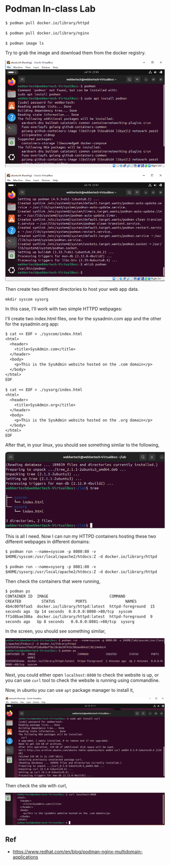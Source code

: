 # Podman In-class Lab

```commandline
$ podman pull docker.io/library/httpd

$ podman pull docker.io/library/nginx

$ podman image ls
```

Try to grab the image and download them from the docker registry.

![podman_installation1.png](../../../../images/dev_ops/podman/podman_installation1.png)

![podman_installation2.png](../../../../images/dev_ops/podman/podman_installation2.png)

Then create two different directories to host your web app data. 

`mkdir syscom sysorg`

In this case, I'll work with two simple HTTPD webpages:

I'll create two index.html files, one for the sysadmin.com app and the other for the sysadmin.org app:

```shell
$ cat << EOF > ./syscom/index.html
<html>
  <header>
    <title>SysAdmin.com</title>
  </header>
  <body>
    <p>This is the SysAdmin website hosted on the .com domain</p>
  </body>
</html>
EOF

$ cat << EOF > ./sysorg/index.html
<html>
  <header>
    <title>SysAdmin.org</title>
  </header>
  <body>
    <p>This is the SysAdmin website hosted on the .org domain</p>
  </body>
</html>
EOF
```

After that, in your linux, you should see something similar to the following,

![podman_installation3.png](../../../../images/dev_ops/podman/webpages.png)

This is all I need. Now I can run my HTTPD containers hosting these two different webpages in different domains:

```commandline
$ podman run --name=syscom -p 8080:80 -v $HOME/syscom:/usr/local/apache2/htdocs:Z -d docker.io/library/httpd

$ podman run --name=sysorg -p 8081:80 -v $HOME/sysorg:/usr/local/apache2/htdocs:Z -d docker.io/library/httpd
```

Then check the containers that were running,

```shell
$ podman ps
CONTAINER ID  IMAGE                           COMMAND           CREATED         STATUS         PORTS                 NAMES
4b4c00f0faa5  docker.io/library/httpd:latest  httpd-foreground  15 seconds ago  Up 14 seconds  0.0.0.0:8080->80/tcp  syscom
ff1d8bae380a  docker.io/library/httpd:latest  httpd-foreground  9 seconds ago   Up 8 seconds   0.0.0.0:8081->80/tcp  sysorg
```

In the screen, you should see something similar,

![podman_run_image.png](../../../../images/dev_ops/podman/podman_run_image.png)

Next, you could either open `localhost:8080` to check the website is up, or you can use `curl` tool to check the website is running using commandline.

Now, in ubuntu you can use `apt` package manager to install it,

![install_curl.png](../../../../images/dev_ops/podman/install_curl.png)

Then check the site with curl,

![check_website.png](../../../../images/dev_ops/podman/check_website.png)

## Ref

- https://www.redhat.com/en/blog/podman-nginx-multidomain-applications
